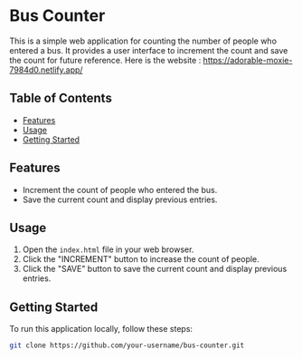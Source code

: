 # Bus Counter

This is a simple web application for counting the number of people who entered a bus. It provides a user interface to increment the count and save the count for future reference.
Here is the website : https://adorable-moxie-7984d0.netlify.app/
## Table of Contents

- [Features](#features)
- [Usage](#usage)
- [Getting Started](#getting-started)


## Features

- Increment the count of people who entered the bus.
- Save the current count and display previous entries.

## Usage

1. Open the `index.html` file in your web browser.
2. Click the "INCREMENT" button to increase the count of people.
3. Click the "SAVE" button to save the current count and display previous entries.

## Getting Started

To run this application locally, follow these steps:

```bash
git clone https://github.com/your-username/bus-counter.git
